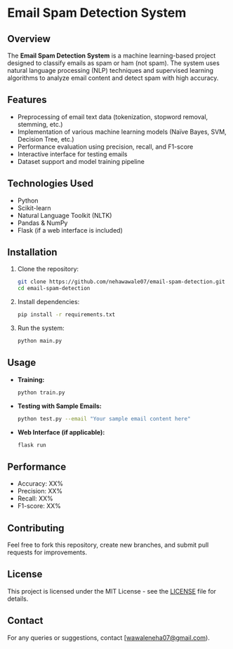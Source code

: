 # Email Spam Detection System

## Overview
The **Email Spam Detection System** is a machine learning-based project designed to classify emails as spam or ham (not spam). The system uses natural language processing (NLP) techniques and supervised learning algorithms to analyze email content and detect spam with high accuracy.

## Features
- Preprocessing of email text data (tokenization, stopword removal, stemming, etc.)
- Implementation of various machine learning models (Naïve Bayes, SVM, Decision Tree, etc.)
- Performance evaluation using precision, recall, and F1-score
- Interactive interface for testing emails
- Dataset support and model training pipeline

## Technologies Used
- Python
- Scikit-learn
- Natural Language Toolkit (NLTK)
- Pandas & NumPy
- Flask (if a web interface is included)

## Installation
1. Clone the repository:
   ```bash
   git clone https://github.com/nehawawale07/email-spam-detection.git
   cd email-spam-detection
   ```
2. Install dependencies:
   ```bash
   pip install -r requirements.txt
   ```
3. Run the system:
   ```bash
   python main.py
   ```

## Usage
- **Training:**
  ```bash
  python train.py
  ```
- **Testing with Sample Emails:**
  ```bash
  python test.py --email "Your sample email content here"
  ```
- **Web Interface (if applicable):**
  ```bash
  flask run
  ```

## Performance
- Accuracy: XX%
- Precision: XX%
- Recall: XX%
- F1-score: XX%

## Contributing
Feel free to fork this repository, create new branches, and submit pull requests for improvements.

## License
This project is licensed under the MIT License - see the [LICENSE](LICENSE) file for details.

## Contact
For any queries or suggestions, contact [wawaleneha07@gmail.com).

